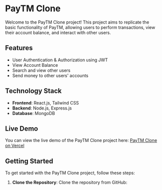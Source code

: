 # PayTM Clone

Welcome to the PayTM Clone project! This project aims to replicate the basic functionality of PayTM, allowing users to perform transactions, view their account balance, and interact with other users.

## Features

- User Authentication & Authorization using JWT
- View Account Balance
- Search and view other users
- Send money to other users' accounts

## Technology Stack

- **Frontend**: React.js, Tailwind CSS
- **Backend**: Node.js, Express.js
- **Database**: MongoDB

## Live Demo

You can view the live demo of the PayTM Clone project here: [PayTM Clone on Vercel](https://paytm-clone-mern.vercel.app/)

## Getting Started

To get started with the PayTM Clone project, follow these steps:

1. **Clone the Repository**: Clone the repository from GitHub:

